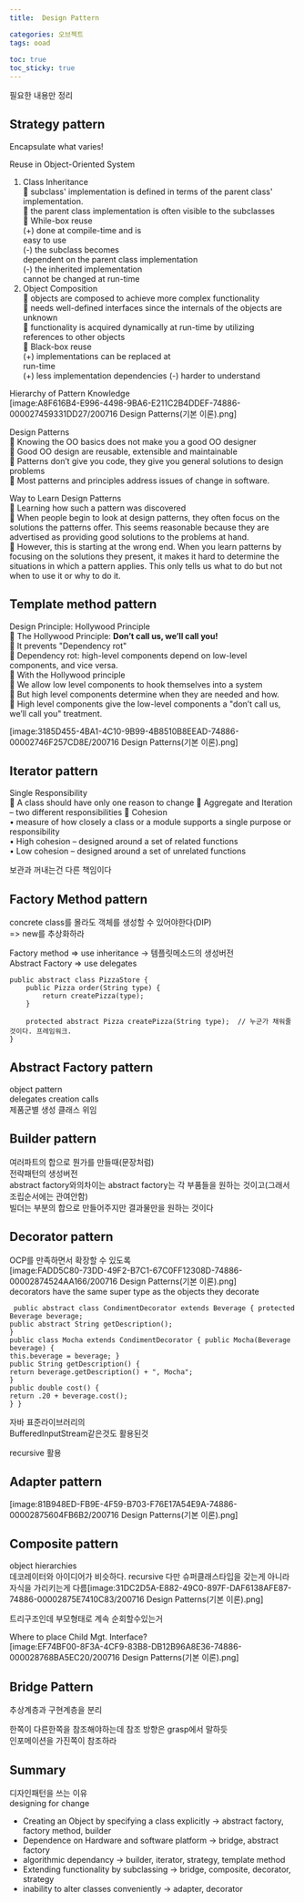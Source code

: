 ```yaml
---
title:  Design Pattern

categories: 오브젝트 
tags: ooad
 
toc: true
toc_sticky: true
---
```


  
  
  
필요한 내용만 정리  
  
  
  
  
  
## Strategy pattern  
  
  
Encapsulate what varies!  
  
  
  
  
  
  
  
  
  
 Reuse in Object-Oriented System  
  
1. Class Inheritance  
 subclass' implementation is defined in terms of the parent class' implementation.  
 the parent class implementation is often visible to the subclasses  
 While-box reuse  
(+) done at compile-time and is  
easy to use  
(-) the subclass becomes  
dependent on the parent class implementation  
(-) the inherited implementation  
cannot be changed at run-time  
2. Object Composition  
 objects are composed to achieve more complex functionality  
 needs well-defined interfaces since the internals of the objects are unknown  
 functionality is acquired dynamically at run-time by utilizing references to other objects  
 Black-box reuse  
(+) implementations can be replaced at  
run-time  
(+) less implementation dependencies (-) harder to understand  
  
  
  
  
Hierarchy of Pattern Knowledge  
[image:A8F616B4-E996-4498-9BA6-E211C2B4DDEF-74886-000027459331DD27/200716 Design Patterns(기본 이론).png]  
  
  
  
  
  
  
  
Design Patterns  
 Knowing the OO basics does not make you a good OO designer  
 Good OO design are reusable, extensible and maintainable  
 Patterns don’t give you code, they give you general solutions to design problems  
 Most patterns and principles address issues of change in software.  
  
  
  
  
  
  
  
Way to Learn Design Patterns  
 Learning how such a pattern was discovered  
 When people begin to look at design patterns, they often focus on the solutions the patterns offer. This seems reasonable because they are advertised as providing good solutions to the problems at hand.  
 However, this is starting at the wrong end. When you learn patterns by focusing on the solutions they present, it makes it hard to determine the situations in which a pattern applies. This only tells us what to do but not when to use it or why to do it.  
  
  
  
  
  
  
  
  
  
## Template method pattern  
  
Design Principle: Hollywood Principle  
 The Hollywood Principle: **Don’t call us, we’ll call you!**  
 It prevents "Dependency rot"  
 Dependency rot: high-level components depend on low-level components, and vice versa.  
 With the Hollywood principle  
 We allow low level components to hook themselves into a system  
 But high level components determine when they are needed and how.  
 High level components give the low-level components a "don’t call us, we’ll call you" treatment.  
  
  
  
[image:3185D455-4BA1-4C10-9B99-4B8510B8EEAD-74886-00002746F257CD8E/200716 Design Patterns(기본 이론).png]  
  
  
  
  
  
  
## Iterator pattern  
  
  
Single Responsibility  
 A class should have only one reason to change  Aggregate and Iteration – two different responsibilities  Cohesion  
• measure of how closely a class or a module supports a single purpose or responsibility  
• High cohesion – designed around a set of related functions  
• Low cohesion – designed around a set of unrelated functions  
  
보관과 꺼내는건 다른 책임이다  
  
  
  
  
  
  
## Factory Method pattern  
concrete class를 몰라도 객체를 생성할 수 있어야한다(DIP)  
=> new를 추상화하라  
  
Factory method => use inheritance -> 템플릿메소드의 생성버전  
Abstract Factory => use delegates  
  
```  
public abstract class PizzaStore {  
	public Pizza order(String type) {  
		return createPizza(type);  
	}  
  
	protected abstract Pizza createPizza(String type);	// 누군가 채워줄 것이다. 프레임워크.  
}  
```  
  
  
  
## Abstract Factory pattern  
object pattern  
delegates creation calls  
제품군별 생성 클래스 위임  
  
  
## Builder pattern  
  
여러파트의 합으로 뭔가를 만들때(문장처럼)  
전략패턴의 생성버전  
abstract factory와의차이는 abstract factory는 각 부품들을 원하는 것이고(그래서 조립순서에는 관여안함)  
빌더는 부분의 합으로 만들어주지만 결과물만을 원하는 것이다  
  
  
  
## Decorator pattern  
OCP를 만족하면서 확장할 수 있도록  
 [image:FADD5C80-73DD-49F2-B7C1-67C0FF12308D-74886-00002874524AA166/200716 Design Patterns(기본 이론).png]  
decorators have the same super type as the objects they decorate  
  
  
```  
 public abstract class CondimentDecorator extends Beverage { protected Beverage beverage;  
public abstract String getDescription();  
}  
public class Mocha extends CondimentDecorator { public Mocha(Beverage beverage) {  
this.beverage = beverage; }  
public String getDescription() {  
return beverage.getDescription() + ", Mocha";  
}  
public double cost() {  
return .20 + beverage.cost();  
} }  
```  
  
자바 표준라이브러리의  
BufferedInputStream같은것도 활용된것  
  
recursive 활용  
  
  
## Adapter pattern  
  
[image:81B948ED-FB9E-4F59-B703-F76E17A54E9A-74886-00002875604FB6B2/200716 Design Patterns(기본 이론).png]  
  
  
  
  
  
  
  
  
## Composite pattern  
object hierarchies  
데코레이터와 아이디어가 비슷하다. recursive 다만 슈퍼클래스타입을 갖는게 아니라 자식을 가리키는게 다름[image:31DC2D5A-E882-49C0-897F-DAF6138AFE87-74886-00002875E7410C83/200716 Design Patterns(기본 이론).png]  
  
트리구조인데 부모형태로 계속 순회할수있는거  
  
  
Where to place Child Mgt. Interface?  
[image:EF74BF00-8F3A-4CF9-83B8-DB12B96A8E36-74886-000028768BA5EC20/200716 Design Patterns(기본 이론).png]  
  
  
  
## Bridge Pattern  
추상계층과 구현계층을 분리  
  
한쪽이 다른한쪽을 참조해야하는데 참조 방향은 grasp에서 말하듯  
인포메이션을 가진쪽이 참조하라  
  
  
  
  
  
## Summary  
디자인패턴을 쓰는 이유  
designing for change  
  
  
- Creating an Object by specifying a class explicitly -> abstract factory, factory method, builder  
- Dependence on Hardware and software platform -> bridge, abstract factory  
- algorithmic dependancy -> builder, iterator, strategy, template method  
- Extending functionality by subclassing -> bridge, composite, decorator, strategy  
- inability to alter classes conveniently -> adapter, decorator  
